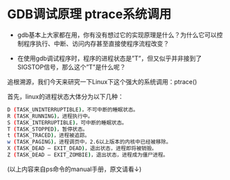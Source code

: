 # GDB调试原理 ptrace系统调用


- gdb基本上大家都在用，你有没有想过它的实现原理是什么？为什么它可以控制程序执行、中断、访问内存甚至直接使程序流程改变？

- 在使用gdb调试程序时，程序的进程状态是”T”，但又似乎并非接到了SIGSTOP信号，那么这个”T”是什么呢？




追根溯源，我们今天来研究一下Linux下这个强大的系统调用：ptrace()


首先，linux的进程状态大体分为以下几种：

```sh
D (TASK_UNINTERRUPTIBLE)，不可中断的睡眠状态。
R (TASK_RUNNING)，进程执行中。
S (TASK_INTERRUPTIBLE)，可中断的睡眠状态。
T (TASK_STOPPED)，暂停状态。
t (TASK_TRACED)，进程被追踪。
w (TASK_PAGING)，进程调页中，2.6以上版本的内核中已经被移除。
X (TASK_DEAD – EXIT_DEAD)，退出状态，进程即将被销毁。
Z (TASK_DEAD – EXIT_ZOMBIE)，退出状态，进程成为僵尸进程。
```
 (以上内容来自ps命令的manual手册，原文请看↓)
 
 